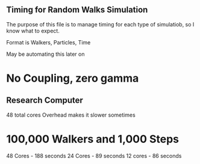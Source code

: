 ## Timing for Random Walks Simulation
The purpose of this file is to manage timing for each type of simulatiob, so I know what to expect. 

Format is Walkers, Particles, Time

May be automating this later on
# No Coupling, zero gamma


## Research Computer
48 total cores
Overhead makes it slower sometimes

# 100,000 Walkers and 1,000 Steps
48 Cores - 188 seconds
24 Cores - 89 seconds
12 cores - 86 seconds